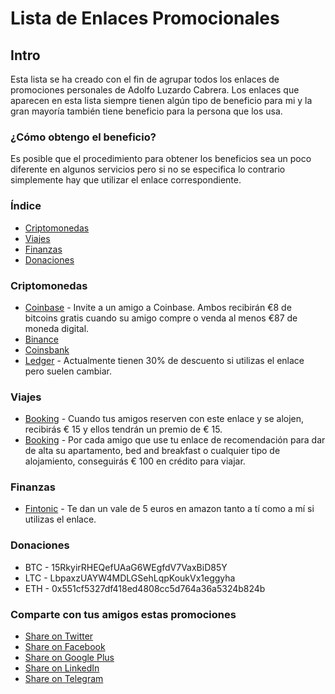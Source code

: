 # Lista de Enlaces Promocionales 

## Intro

Esta lista se ha creado con el fin de agrupar todos los enlaces de promociones personales de Adolfo Luzardo Cabrera. 
Los enlaces que aparecen en esta lista siempre tienen algún tipo de beneficio para mi y la gran mayoría también tiene beneficio para la persona que los usa. 

### ¿Cómo obtengo el beneficio?

Es posible que el procedimiento para obtener los beneficios sea un poco diferente en algunos servicios pero si no se especifica lo contrario simplemente hay que utilizar el enlace correspondiente.

### Índice

* [Criptomonedas](#criptomonedas)
* [Viajes](#viajes)
* [Finanzas](#finanzas)
* [Donaciones](#donaciones)

### Criptomonedas

* [Coinbase](https://www.coinbase.com/join/592fc08ec4e9de0088d100de) - Invite a un amigo a Coinbase. Ambos recibirán €8 de bitcoins gratis cuando su amigo compre o venda al menos €87 de moneda digital. 
* [Binance](https://www.binance.com/?ref=12307312) 
* [Coinsbank](https://coinsbank.com/app/signup?r=12500602)
* [Ledger](https://www.ledger.com?r=b6e1606beefb) - Actualmente tienen 30% de descuento si utilizas el enlace pero suelen cambiar.

### Viajes

* [Booking](https://www.booking.com/s/35_6/400bd1bf) - Cuando tus amigos reserven con este enlace y se alojen, recibirás € 15 y ellos tendrán un premio de € 15.
* [Booking](https://join.booking.com/r/d/cbab164c?lang=es&p=1) - Por cada amigo que use tu enlace de recomendación para dar de alta su apartamento, bed and breakfast o cualquier tipo de alojamiento, conseguirás € 100 en crédito para viajar.

### Finanzas

* [Fintonic](https://bit.ly/2zPQiYX?r=adolfolu5) - Te dan un vale de 5 euros en amazon tanto a tí como a mí si utilizas el enlace.

### Donaciones

* BTC - 15RkyirRHEQefUAaG6WEgfdV7VaxBiD85Y
* LTC - LbpaxzUAYW4MDLGSehLqpKoukVx1eggyha
* ETH - 0x551cf5327df418ed4808cc5d764a36a5324b824b

### Comparte con tus amigos estas promociones
+ [Share on Twitter](http://twitter.com/home?status=https://github.com/aluzardo/promociones%0AEnlaces%20Promocionales%20Adolfo)
+ [Share on Facebook](http://www.facebook.com/sharer/sharer.php?s=100&p[url]=https://github.com/aluzardo/promociones&p[images][0]=&p[title]=Free%20Programming%20Books&p[summary]=)
+ [Share on Google Plus](https://plus.google.com/share?url=https://github.com/aluzardo/promociones)
+ [Share on LinkedIn](http://www.linkedin.com/shareArticle?mini=true&url=https://github.com/aluzardo/promociones&title=Free%20Programming%20Books&summary=&source=)
+ [Share on Telegram](https://t.me/share/url?url=https://github.com/aluzardo/promociones)
